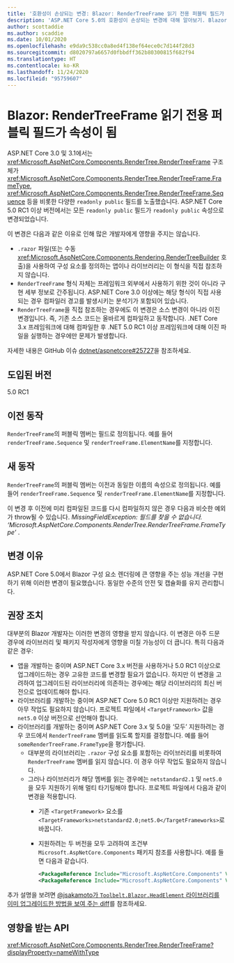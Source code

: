 ```yaml
---
title: '호환성이 손상되는 변경: Blazor: RenderTreeFrame 읽기 전용 퍼블릭 필드가 속성이 됨'
description: 'ASP.NET Core 5.0의 호환성이 손상되는 변경에 대해 알아보기. Blazor: RenderTreeFrame 읽기 전용 퍼블릭 필드가 속성이 됨'
author: scottaddie
ms.author: scaddie
ms.date: 10/01/2020
ms.openlocfilehash: e9da9c538cc0a8ed4f138ef64ece0c7d144f28d3
ms.sourcegitcommit: d8020797a6657d0fbbdff362b80300815f682f94
ms.translationtype: HT
ms.contentlocale: ko-KR
ms.lasthandoff: 11/24/2020
ms.locfileid: "95759607"
---
```

# <a name="blazor-rendertreeframe-readonly-public-fields-have-become-properties"></a>Blazor: RenderTreeFrame 읽기 전용 퍼블릭 필드가 속성이 됨

ASP.NET Core 3.0 및 3.1에서는 <xref:Microsoft.AspNetCore.Components.RenderTree.RenderTreeFrame> 구조체가 <xref:Microsoft.AspNetCore.Components.RenderTree.RenderTreeFrame.FrameType>, <xref:Microsoft.AspNetCore.Components.RenderTree.RenderTreeFrame.Sequence> 등을 비롯한 다양한 `readonly public` 필드를 노출했습니다. ASP.NET Core 5.0 RC1 이상 버전에서는 모든 `readonly public` 필드가 `readonly public` 속성으로 변경되었습니다.

이 변경은 다음과 같은 이유로 인해 많은 개발자에게 영향을 주지는 않습니다.

* `.razor` 파일(또는 수동 <xref:Microsoft.AspNetCore.Components.Rendering.RenderTreeBuilder> 호출)을 사용하여 구성 요소를 정의하는 앱이나 라이브러리는 이 형식을 직접 참조하지 않습니다.
* `RenderTreeFrame` 형식 자체는 프레임워크 외부에서 사용하기 위한 것이 아니라 구현 세부 정보로 간주됩니다. ASP.NET Core 3.0 이상에는 해당 형식이 직접 사용되는 경우 컴파일러 경고를 발생시키는 분석기가 포함되어 있습니다.
* `RenderTreeFrame`을 직접 참조하는 경우에도 이 변경은 소스 변경이 아니라 이진 변경입니다. 즉, 기존 소스 코드는 올바르게 컴파일하고 동작합니다. .NET Core 3.x 프레임워크에 대해 컴파일한 후 .NET 5.0 RC1 이상 프레임워크에 대해 이진 파일을 실행하는 경우에만 문제가 발생합니다.

자세한 내용은 GitHub 이슈 [dotnet/aspnetcore#25727](https://github.com/dotnet/aspnetcore/issues/25727)을 참조하세요.

## <a name="version-introduced"></a>도입된 버전

5.0 RC1

## <a name="old-behavior"></a>이전 동작

`RenderTreeFrame`의 퍼블릭 멤버는 필드로 정의됩니다. 예를 들어 `renderTreeFrame.Sequence` 및 `renderTreeFrame.ElementName`를 지정합니다.

## <a name="new-behavior"></a>새 동작

`RenderTreeFrame`의 퍼블릭 멤버는 이전과 동일한 이름의 속성으로 정의됩니다. 예를 들어 `renderTreeFrame.Sequence` 및 `renderTreeFrame.ElementName`를 지정합니다.

이 변경 후 이전에 미리 컴파일된 코드를 다시 컴파일하지 않은 경우 다음과 비슷한 예외가 throw될 수 있습니다. *MissingFieldException: 필드를 찾을 수 없습니다. ‘Microsoft.AspNetCore.Components.RenderTree.RenderTreeFrame.FrameType’* .

## <a name="reason-for-change"></a>변경 이유

ASP.NET Core 5.0에서 Blazor 구성 요소 렌더링에 큰 영향을 주는 성능 개선을 구현하기 위해 이러한 변경이 필요했습니다. 동일한 수준의 안전 및 캡슐화를 유지 관리합니다.

## <a name="recommended-action"></a>권장 조치

대부분의 Blazor 개발자는 이러한 변경의 영향을 받지 않습니다. 이 변경은 아주 드문 경우에 라이브러리 및 패키지 작성자에게 영향을 미칠 가능성이 더 큽니다. 특히 다음과 같은 경우:

* 앱을 개발하는 중이며 ASP.NET Core 3.x 버전을 사용하거나 5.0 RC1 이상으로 업그레이드하는 경우 고유한 코드를 변경할 필요가 없습니다. 하지만 이 변경을 고려하여 업그레이드된 라이브러리에 의존하는 경우에는 해당 라이브러리의 최신 버전으로 업데이트해야 합니다.
* 라이브러리를 개발하는 중이며 ASP.NET Core 5.0 RC1 이상만 지원하려는 경우 아무 작업도 필요하지 않습니다. 프로젝트 파일에서 `<TargetFramework>` 값을 `net5.0` 이상 버전으로 선언해야 합니다.
* 라이브러리를 개발하는 중이며 ASP.NET Core 3.x 및 5.0을 ‘모두’ 지원하려는 경우 코드에서 `RenderTreeFrame` 멤버를 읽도록 할지를 결정합니다. 예를 들어 `someRenderTreeFrame.FrameType`을 평가합니다.
  * 대부분의 라이브러리는 `.razor` 구성 요소를 포함하는 라이브러리를 비롯하여 `RenderTreeFrame` 멤버를 읽지 않습니다. 이 경우 아무 작업도 필요하지 않습니다.
  * 그러나 라이브러리가 해당 멤버를 읽는 경우에는 `netstandard2.1` 및 `net5.0`을 모두 지원하기 위해 멀티 타기팅해야 합니다. 프로젝트 파일에서 다음과 같이 변경을 적용합니다.
    * 기존 `<TargetFramework>` 요소를 `<TargetFrameworks>netstandard2.0;net5.0</TargetFrameworks>`로 바꿉니다.
    * 지원하려는 두 버전을 모두 고려하여 조건부 `Microsoft.AspNetCore.Components` 패키지 참조를 사용합니다. 예를 들면 다음과 같습니다.

        ```xml
        <PackageReference Include="Microsoft.AspNetCore.Components" Version="3.0.0" Condition="'$(TargetFramework)' == 'netstandard2.0'" />
        <PackageReference Include="Microsoft.AspNetCore.Components" Version="5.0.0-rc.1.*" Condition="'$(TargetFramework)' != 'netstandard2.0'" />
        ```

추가 설명을 보려면 [@jsakamoto가 `Toolbelt.Blazor.HeadElement` 라이브러리를 이미 업그레이드한 방법을 보여 주는 diff](https://github.com/jsakamoto/Toolbelt.Blazor.HeadElement/commit/090df430ba725f9420d412753db8104e8c32bf51)를 참조하세요.

## <a name="affected-apis"></a>영향을 받는 API

<xref:Microsoft.AspNetCore.Components.RenderTree.RenderTreeFrame?displayProperty=nameWithType>

<!--

### Category

ASP.NET Core

### Affected APIs

`T:Microsoft.AspNetCore.Components.RenderTree.RenderTreeFrame`

-->
